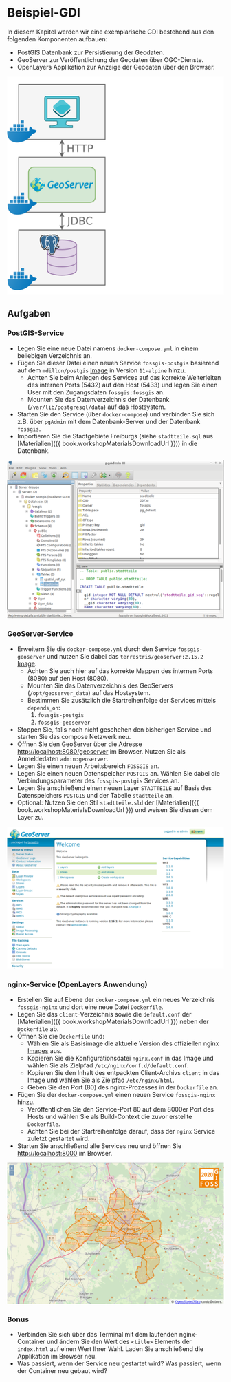 # Beispiel-GDI

In diesem Kapitel werden wir eine exemplarische GDI bestehend aus den
folgenden Komponenten aufbauen:
  * PostGIS Datenbank zur Persistierung der Geodaten.
  * GeoServer zur Veröffentlichung der Geodaten über OGC-Dienste.
  * OpenLayers Applikation zur Anzeige der Geodaten über den Browser.

![Zielarchitektur der GDI](../assets/architecture.png)

## Aufgaben

### PostGIS-Service

* Legen Sie eine neue Datei namens `docker-compose.yml` in einem beliebigen Verzeichnis an.
* Fügen Sie dieser Datei einen neuen Service `fossgis-postgis` basierend auf dem `mdillon/postgis` [Image](https://hub.docker.com/r/mdillon/postgis/) in Version `11-alpine` hinzu.
  * Achten Sie beim Anlegen des Services auf das korrekte Weiterleiten des internen Ports (5432) auf den Host (5433) und legen Sie einen User mit den Zugangsdaten `fossgis:fossgis` an.
  * Mounten Sie das Datenverzeichnis der Datenbank (`/var/lib/postgresql/data`) auf das Hostsystem.
* Starten Sie den Service (über `docker-compose`) und verbinden Sie sich z.B. über `pgAdmin` mit dem Datenbank-Server und der Datenbank `fossgis`.
* Importieren Sie die Stadtgebiete Freiburgs (siehe `stadtteile.sql` aus [Materialien]({{ book.workshopMaterialsDownloadUrl }})) in die Datenbank.

![pgAdmin nach Import der Geodaten](../assets/pgadmin.png)

### GeoServer-Service

* Erweitern Sie die `docker-compose.yml` durch den Service `fossgis-geoserver` und nutzen Sie dabei das `terrestris/geoserver:2.15.2` [Image](https://hub.docker.com/r/terrestris/geoserver).
  * Achten Sie auch hier auf das korrekte Mappen des internen Ports (8080) auf den Host (8080).
  * Mounten Sie das Datenverzeichnis des GeoServers (`/opt/geoserver_data`) auf das Hostsystem.
  * Bestimmen Sie zusätzlich die Startreihenfolge der Services mittels `depends_on`:
    1. `fossgis-postgis`
    2. `fossgis-geoserver`
* Stoppen Sie, falls noch nicht geschehen den bisherigen Service und starten Sie das compose Netzwerk neu.
* Öffnen Sie den GeoServer über die Adresse [http://localhost:8080/geoserver](http://localhost:8080/geoserver) im Browser. Nutzen Sie als Anmeldedaten `admin:geoserver`.
* Legen Sie einen neuen Arbeitsbereich `FOSSGIS` an.
* Legen Sie einen neuen Datenspeicher `POSTGIS` an. Wählen Sie dabei die Verbindungsparameter des `fossgis-postgis` Services an.
* Legen Sie anschließend einen neuen Layer `STADTTEILE` auf Basis des Datenspeichers `POSTGIS` und der Tabelle `stadtteile` an.
* Optional: Nutzen Sie den Stil `stadtteile.sld` der [Materialien]({{ book.workshopMaterialsDownloadUrl }}) und weisen Sie diesen dem Layer zu.

![Startansicht des GeoServers nach Login](../assets/geoserver-start-screen.png)

### nginx-Service (OpenLayers Anwendung)

* Erstellen Sie auf Ebene der `docker-compose.yml` ein neues Verzeichnis `fossgis-nginx` und dort eine neue Datei `Dockerfile`.
* Legen Sie das `client`-Verzeichnis sowie die `default.conf` der [Materialien]({{ book.workshopMaterialsDownloadUrl }}) neben der `Dockerfile` ab.
* Öffnen Sie die `Dockerfile` und:
  * Wählen Sie als Basisimage die aktuelle Version des offiziellen nginx [Images](https://hub.docker.com/_/nginx) aus.
  * Kopieren Sie die Konfigurationsdatei `nginx.conf` in das Image und wählen Sie als Zielpfad `/etc/nginx/conf.d/default.conf`.
  * Kopieren Sie den Inhalt des entpackten Client-Archivs `client` in das Image und wählen Sie als Zielpfad `/etc/nginx/html`.
  * Geben Sie den Port (80) des nginx-Prozesses in der `Dockerfile` an.
* Fügen Sie der `docker-compose.yml` einen neuen Service `fossgis-nginx` hinzu.
  * Veröffentlichen Sie den Service-Port 80 auf dem 8000er Port des Hosts und wählen Sie als Build-Context die zuvor erstellte `Dockerfile`.
  * Achten Sie bei der Startreihenfolge darauf, dass der `nginx` Service zuletzt gestartet wird.
* Starten Sie anschließend alle Services neu und öffnen Sie [http://localhost:8000](http://localhost:8000) im Browser.

![Startansicht des Kartenclients](../assets/ol-client.png)

### Bonus

* Verbinden Sie sich über das Terminal mit dem laufenden nginx-Container und ändern Sie den Wert des `<title>` Elements der `index.html` auf einen Wert Ihrer Wahl. Laden Sie anschließend die Applikation im Browser neu.
* Was passiert, wenn der Service neu gestartet wird? Was passiert, wenn der Container neu gebaut wird?

